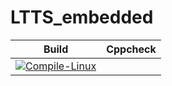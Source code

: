# LTTS_embedded

|Build|Cppcheck|
|:--:|:--:|
|[![Compile-Linux](https://github.com/ShwetaGuptaa/LTTS_embedded/actions/workflows/Compile.yml/badge.svg)](https://github.com/ShwetaGuptaa/LTTS_embedded/actions/workflows/Compile.yml)|
